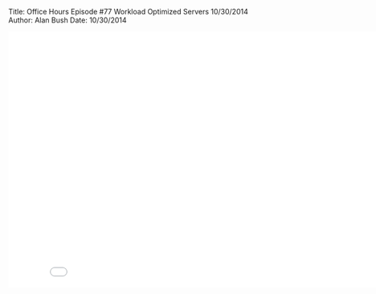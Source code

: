 Title: Office Hours Episode #77 Workload Optimized Servers 10/30/2014
Author: Alan Bush
Date: 10/30/2014

<div class="video-container"><iframe width="854" height="510" src="//www.youtube.com/embed/YwMPON9CkPQ" frameborder="0" allowfullscreen></iframe></div>
